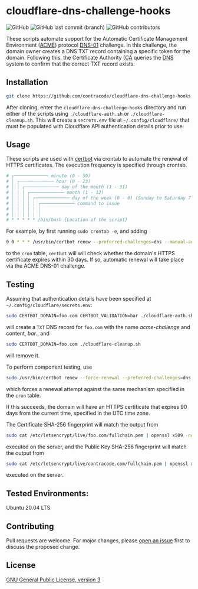 # cloudflare-dns-challenge-hooks

<img alt="GitHub" src="https://img.shields.io/github/license/contracode/cloudflare-dns-challenge-hooks?color=black"> <img alt="GitHub last commit (branch)" src="https://img.shields.io/github/last-commit/contracode/cloudflare-dns-challenge-hooks/main"> <img alt="GitHub contributors" src="https://img.shields.io/github/contributors/contracode/cloudflare-dns-challenge-hooks">

These scripts automate support for the Automatic Certificate Management Environment ([ACME](https://en.wikipedia.org/wiki/Automatic_Certificate_Management_Environment)) protocol [DNS-01](https://letsencrypt.org/docs/challenge-types/#dns-01-challenge) challenge. In this challenge, the domain owner creates a DNS TXT record containing a specific token for the domain. Following this, the Certificate Authority ([CA](https://en.wikipedia.org/wiki/Certificate_authority) queries the [DNS](https://en.wikipedia.org/wiki/Domain_Name_System) system to confirm that the correct TXT record exists.

## Installation

```bash
git clone https://github.com/contracode/cloudflare-dns-challenge-hooks.git
```
After cloning, enter the `cloudflare-dns-challenge-hooks` directory and run either of the scripts using `./cloudflare-auth.sh` or `./cloudflare-cleanup.sh`. This will create a `secrets.env` file at `~/.config/cloudflare/` that must be populated with Cloudflare API authentication details prior to use.

## Usage

These scripts are used with [certbot](https://certbot.eff.org/pages/about) via crontab to automate the renewal of HTTPS certificates. The execution frequency is specified through crontab.

```bash
# ┌───────────── minute (0 - 59)
# │ ┌───────────── hour (0 - 23)
# │ │ ┌───────────── day of the month (1 - 31)
# │ │ │ ┌───────────── month (1 - 12)
# │ │ │ │ ┌───────────── day of the week (0 - 6) (Sunday to Saturday 7 is also Sunday on some systems)
# │ │ │ │ │ ┌───────────── command to issue                               
# │ │ │ │ │ │
# │ │ │ │ │ │
# * * * * * /bin/bash {Location of the script}
```
For example, by first running `sudo crontab -e`, and adding

```bash
0 0 * * * /usr/bin/certbot renew --preferred-challenges=dns --manual-auth-hook "/home/pi/cloudflare-dns-challenge-hooks/cloudflare-auth.sh" --post-hook "systemctl reload nginx" --manual-cleanup-hook "/home/pi/cloudflare-dns-challenge-hooks/cloudflare-cleanup.sh"
```
to the `cron` table, `certbot` will will check whether the domain's HTTPS certificate expires within 30 days. If so, automatic renewal will take place via the ACME DNS-01 challenge. 

## Testing

Assuming that authentication details have been specified at `~/.config/cloudflare/secrets.env`:

```bash
sudo CERTBOT_DOMAIN=foo.com CERTBOT_VALIDATION=bar ./cloudflare-auth.sh
```

will create a `TXT` DNS record for `foo.com` with the name _acme-challenge_ and content, _bar_., and

```bash
sudo CERTBOT_DOMAIN=foo.com ./cloudflare-cleanup.sh
```

will remove it.

To perform component testing, use

```bash
sudo /usr/bin/certbot renew --force-renewal --preferred-challenges=dns --manual-auth-hook "/home/pi/cloudflare-dns-challenge-hooks/cloudflare-auth.sh" --post-hook "systemctl reload nginx" --manual-cleanup-hook "/home/pi/cloudflare-dns-challenge-hooks/cloudflare-cleanup.sh"
```

which forces a renewal attempt against the same mechanism specified in the `cron` table.

If this succeeds, the domain will have an HTTPS certificate that expires 90 days from the current time, specified in the UTC time zone.

The Certificate SHA-256 fingerprint will match the output from

```bash
sudo cat /etc/letsencrypt/live/foo.com/fullchain.pem | openssl x509 -noout -fingerprint -sha256
```

executed on the server, and the Public Key SHA-256 fingerprint will match the output from

```bash
sudo cat /etc/letsencrypt/live/contracode.com/fullchain.pem | openssl x509 -noout -pubkey | sed '/^-----BEGIN PUBLIC KEY-----/d;/^-----END PUBLIC KEY-----/d' | tr -d '\n' | base64 --decode | openssl dgst -sha256 -hex
```

executed on the server.

## Tested Environments:
Ubuntu 20.04 LTS

## Contributing
Pull requests are welcome. For major changes, please [open an issue](https://github.com/contracode/cloudflare-dns-challenge-hooks/issues/new) first to discuss the proposed change.

## License
[GNU General Public License, version 3](https://github.com/contracode/cloudflare-dns-challenge-hooks/blob/main/LICENSE)
